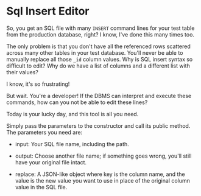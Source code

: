 # Sql Insert Editor

So, you get an SQL file with many `INSERT` command lines for your test table from the production database, right? I know, I've done this many times too.

The only problem is that you don't have all the referenced rows scattered across many other tables in your test database. You'll never be able to manually replace all those `_id` column values. Why is SQL insert syntax so difficult to edit? Why do we have a list of columns and a different list with their values?

I know, it's so frustrating!

But wait. You're a developer! If the DBMS can interpret and execute these commands, how can you not be able to edit these lines?

Today is your lucky day, and this tool is all you need.

Simply pass the parameters to the constructor and call its public method. The parameters you need are:

- input: Your SQL file name, including the path.

- output: Choose another file name; if something goes wrong, you'll still have your original file intact.

- replace: A JSON-like object where key is the column name, and the value is the new value you want to use in place of the original column value in  the SQL file.
